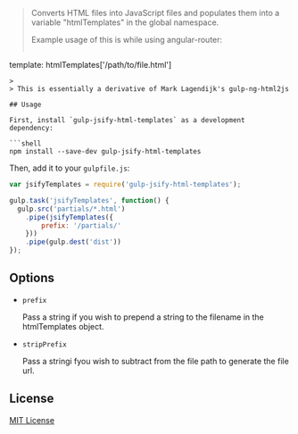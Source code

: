 > Converts HTML files into JavaScript files and populates them into a variable "htmlTemplates" in the global namespace.
> 
> Example usage of this is while using angular-router:
> ```javascript
template: htmlTemplates['/path/to/file.html']
```
> 
> This is essentially a derivative of Mark Lagendijk's gulp-ng-html2js

## Usage

First, install `gulp-jsify-html-templates` as a development dependency:

```shell
npm install --save-dev gulp-jsify-html-templates
```

Then, add it to your `gulpfile.js`:

```javascript
var jsifyTemplates = require('gulp-jsify-html-templates');

gulp.task('jsifyTemplates', function() {
  gulp.src('partials/*.html')
    .pipe(jsifyTemplates({
        prefix: '/partials/'
    }))
    .pipe(gulp.dest('dist'))
});
```

## Options

- `prefix`

	Pass a string if you wish to prepend a string to the filename in the
    htmlTemplates object.

- `stripPrefix`

    Pass a stringi fyou wish to subtract from the file path to generate the
    file url.

## License

[MIT License](http://en.wikipedia.org/wiki/MIT_License)

